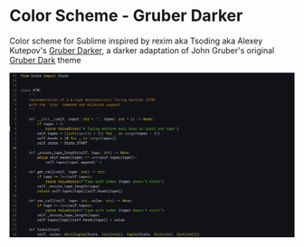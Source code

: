 # Color Scheme - Gruber Darker

Color scheme for Sublime inspired by rexim aka Tsoding aka Alexey Kutepov's [Gruber Darker](https://github.com/rexim/gruber-darker-theme), a darker adaptation of John Gruber's original [Gruber Dark](https://daringfireball.net/projects/bbcolors/schemes/) theme 

![Screenshot of Gruber Darker color scheme for Sublime](screenshot.png)
